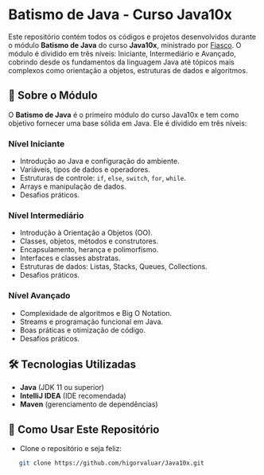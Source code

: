# Batismo de Java - Curso Java10x

Este repositório contém todos os códigos e projetos desenvolvidos durante o módulo **Batismo de Java** do curso **Java10x**, ministrado por [Fiasco](https://www.youtube.com/@GrandeFiasco). O módulo é dividido em três níveis: Iniciante, Intermediário e Avançado, cobrindo desde os fundamentos da linguagem Java até tópicos mais complexos como orientação a objetos, estruturas de dados e algoritmos.

## 🚀 Sobre o Módulo

O **Batismo de Java** é o primeiro módulo do curso Java10x e tem como objetivo fornecer uma base sólida em Java. Ele é dividido em três níveis:

### Nível Iniciante
- Introdução ao Java e configuração do ambiente.
- Variáveis, tipos de dados e operadores.
- Estruturas de controle: `if`, `else`, `switch`, `for`, `while`.
- Arrays e manipulação de dados.
- Desafios práticos.

### Nível Intermediário
- Introdução à Orientação a Objetos (OO).
- Classes, objetos, métodos e construtores.
- Encapsulamento, herança e polimorfismo.
- Interfaces e classes abstratas.
- Estruturas de dados: Listas, Stacks, Queues, Collections.
- Desafios práticos.

### Nível Avançado
- Complexidade de algoritmos e Big O Notation.
- Streams e programação funcional em Java.
- Boas práticas e otimização de código.
- Desafios práticos.

## 🛠️ Tecnologias Utilizadas

- **Java** (JDK 11 ou superior)
- **IntelliJ IDEA** (IDE recomendada)
- **Maven** (gerenciamento de dependências)

## 📝 Como Usar Este Repositório

- Clone o repositório e seja feliz:
```bash
   git clone https://github.com/higorvaluar/Java10x.git
```
